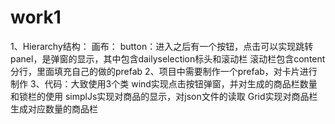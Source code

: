 # work1
1、Hierarchy结构：
    画布：
        button：进入之后有一个按钮，点击可以实现跳转
        panel，是弹窗的显示，其中包含dailyselection标头和滚动栏
        滚动栏包含content分行，里面填充自己的做的prefab
2、项目中需要制作一个prefab，对卡片进行制作
3、代码：大致使用3个类
        wind实现点击按钮弹窗，并对生成的商品栏数量和锁栏的使用
        simplJs实现对商品的显示，对json文件的读取
        Grid实现对商品栏生成对应数量的商品栏
        
        
      
    
